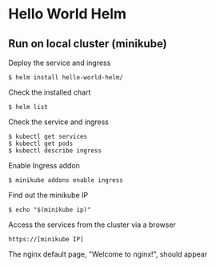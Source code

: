 # Hello World Helm

## Run on local cluster (minikube)

Deploy the service and ingress

    $ helm install hello-world-helm/ 

Check the installed chart

    $ helm list 

Check the service and ingress

    $ kubectl get services
    $ kubectl get pods
    $ kubectl describe ingress 

Enable Ingress addon

    $ minikube addons enable ingress
    
Find out the minikube IP

    $ echo "$(minikube ip)"

Access the services from the cluster via a browser

    https://[minikube IP]
    
The nginx default page, "Welcome to nginx!", should appear
